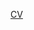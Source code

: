 <a href = "https://drive.google.com/file/d/1YzlVpNH1SWji-c8VRtjgBIODvSo3Qza_/view?usp=sharing"> CV </a>
